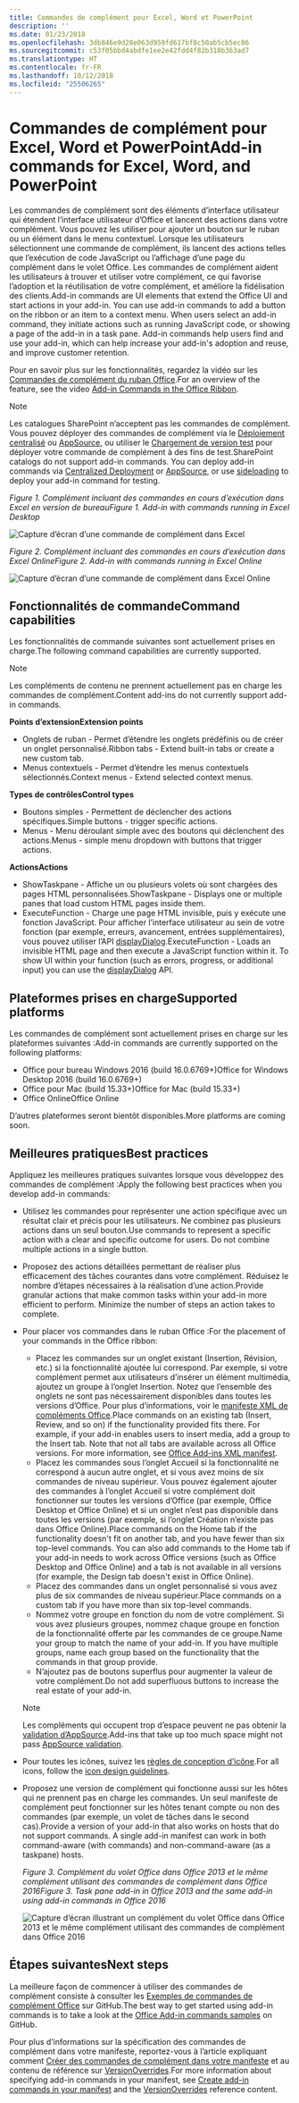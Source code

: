 ```yaml
---
title: Commandes de complément pour Excel, Word et PowerPoint
description: ''
ms.date: 01/23/2018
ms.openlocfilehash: 3db846e9d28e063d959fd617bf8c50ab5cb5ec86
ms.sourcegitcommit: c53f05bbd4abdfe1ee2e42fdd4f82b318b363ad7
ms.translationtype: HT
ms.contentlocale: fr-FR
ms.lasthandoff: 10/12/2018
ms.locfileid: "25506265"
---
```

# <a name="add-in-commands-for-excel-word-and-powerpoint"></a><span data-ttu-id="f5656-102">Commandes de complément pour Excel, Word et PowerPoint</span><span class="sxs-lookup"><span data-stu-id="f5656-102">Add-in commands for Excel, Word, and PowerPoint</span></span>

<span data-ttu-id="f5656-p101">Les commandes de complément sont des éléments d’interface utilisateur qui étendent l’interface utilisateur d’Office et lancent des actions dans votre complément. Vous pouvez les utiliser pour ajouter un bouton sur le ruban ou un élément dans le menu contextuel. Lorsque les utilisateurs sélectionnent une commande de complément, ils lancent des actions telles que l’exécution de code JavaScript ou l’affichage d’une page du complément dans le volet Office. Les commandes de complément aident les utilisateurs à trouver et utiliser votre complément, ce qui favorise l’adoption et la réutilisation de votre complément, et améliore la fidélisation des clients.</span><span class="sxs-lookup"><span data-stu-id="f5656-p101">Add-in commands are UI elements that extend the Office UI and start actions in your add-in. You can use add-in commands to add a button on the ribbon or an item to a context menu. When users select an add-in command, they initiate actions such as running JavaScript code, or showing a page of the add-in in a task pane. Add-in commands help users find and use your add-in, which can help increase your add-in's adoption and reuse, and improve customer retention.</span></span>

<span data-ttu-id="f5656-107">Pour en savoir plus sur les fonctionnalités, regardez la vidéo sur les [Commandes de complément du ruban Office](https://channel9.msdn.com/events/Build/2016/P551).</span><span class="sxs-lookup"><span data-stu-id="f5656-107">For an overview of the feature, see the video [Add-in Commands in the Office Ribbon](https://channel9.msdn.com/events/Build/2016/P551).</span></span>

> [!NOTE]
> <span data-ttu-id="f5656-p102">Les catalogues SharePoint n’acceptent pas les commandes de complément. Vous pouvez déployer des commandes de complément via le [Déploiement centralisé](../publish/centralized-deployment.md) ou [AppSource](https://docs.microsoft.com/office/dev/store/submit-to-the-office-store), ou utiliser le [Chargement de version test](../testing/create-a-network-shared-folder-catalog-for-task-pane-and-content-add-ins.md) pour déployer votre commande de complément à des fins de test.</span><span class="sxs-lookup"><span data-stu-id="f5656-p102">SharePoint catalogs do not support add-in commands. You can deploy add-in commands via [Centralized Deployment](../publish/centralized-deployment.md) or [AppSource](https://docs.microsoft.com/office/dev/store/submit-to-the-office-store), or use [sideloading](../testing/create-a-network-shared-folder-catalog-for-task-pane-and-content-add-ins.md) to deploy your add-in command for testing.</span></span> 

<span data-ttu-id="f5656-110">*Figure 1. Complément incluant des commandes en cours d’exécution dans Excel en version de bureau*</span><span class="sxs-lookup"><span data-stu-id="f5656-110">*Figure 1. Add-in with commands running in Excel Desktop*</span></span>

![Capture d’écran d’une commande de complément dans Excel](../images/add-in-commands-1.png)

<span data-ttu-id="f5656-112">*Figure 2. Complément incluant des commandes en cours d’exécution dans Excel Online*</span><span class="sxs-lookup"><span data-stu-id="f5656-112">*Figure 2. Add-in with commands running in Excel Online*</span></span>

![Capture d’écran d’une commande de complément dans Excel Online](../images/add-in-commands-2.png)

## <a name="command-capabilities"></a><span data-ttu-id="f5656-114">Fonctionnalités de commande</span><span class="sxs-lookup"><span data-stu-id="f5656-114">Command capabilities</span></span>
<span data-ttu-id="f5656-115">Les fonctionnalités de commande suivantes sont actuellement prises en charge.</span><span class="sxs-lookup"><span data-stu-id="f5656-115">The following command capabilities are currently supported.</span></span>

> [!NOTE]
> <span data-ttu-id="f5656-116">Les compléments de contenu ne prennent actuellement pas en charge les commandes de complément.</span><span class="sxs-lookup"><span data-stu-id="f5656-116">Content add-ins do not currently support add-in commands.</span></span>

<span data-ttu-id="f5656-117">**Points d’extension**</span><span class="sxs-lookup"><span data-stu-id="f5656-117">**Extension points**</span></span>

- <span data-ttu-id="f5656-118">Onglets de ruban - Permet d’étendre les onglets prédéfinis ou de créer un onglet personnalisé.</span><span class="sxs-lookup"><span data-stu-id="f5656-118">Ribbon tabs - Extend built-in tabs or create a new custom tab.</span></span>
- <span data-ttu-id="f5656-119">Menus contextuels - Permet d’étendre les menus contextuels sélectionnés.</span><span class="sxs-lookup"><span data-stu-id="f5656-119">Context menus - Extend selected context menus.</span></span> 

<span data-ttu-id="f5656-120">**Types de contrôles**</span><span class="sxs-lookup"><span data-stu-id="f5656-120">**Control types**</span></span>

- <span data-ttu-id="f5656-121">Boutons simples - Permettent de déclencher des actions spécifiques.</span><span class="sxs-lookup"><span data-stu-id="f5656-121">Simple buttons - trigger specific actions.</span></span>
- <span data-ttu-id="f5656-122">Menus - Menu déroulant simple avec des boutons qui déclenchent des actions.</span><span class="sxs-lookup"><span data-stu-id="f5656-122">Menus - simple menu dropdown with buttons that trigger actions.</span></span>

<span data-ttu-id="f5656-123">**Actions**</span><span class="sxs-lookup"><span data-stu-id="f5656-123">**Actions**</span></span>

- <span data-ttu-id="f5656-124">ShowTaskpane - Affiche un ou plusieurs volets où sont chargées des pages HTML personnalisées.</span><span class="sxs-lookup"><span data-stu-id="f5656-124">ShowTaskpane - Displays one or multiple panes that load custom HTML pages inside them.</span></span>
- <span data-ttu-id="f5656-p103">ExecuteFunction - Charge une page HTML invisible, puis y exécute une fonction JavaScript. Pour afficher l’interface utilisateur au sein de votre fonction (par exemple, erreurs, avancement, entrées supplémentaires), vous pouvez utiliser l’API [displayDialog](https://docs.microsoft.com/javascript/api/office/office.ui?view=office-js).</span><span class="sxs-lookup"><span data-stu-id="f5656-p103">ExecuteFunction - Loads an invisible HTML page and then execute a JavaScript function within it. To show UI within your function (such as errors, progress, or additional input) you can use the [displayDialog](https://docs.microsoft.com/javascript/api/office/office.ui?view=office-js) API.</span></span>  

## <a name="supported-platforms"></a><span data-ttu-id="f5656-127">Plateformes prises en charge</span><span class="sxs-lookup"><span data-stu-id="f5656-127">Supported platforms</span></span>

<span data-ttu-id="f5656-128">Les commandes de complément sont actuellement prises en charge sur les plateformes suivantes :</span><span class="sxs-lookup"><span data-stu-id="f5656-128">Add-in commands are currently supported on the following platforms:</span></span>

- <span data-ttu-id="f5656-129">Office pour bureau Windows 2016 (build 16.0.6769+)</span><span class="sxs-lookup"><span data-stu-id="f5656-129">Office for Windows Desktop 2016 (build 16.0.6769+)</span></span>
- <span data-ttu-id="f5656-130">Office pour Mac (build 15.33+)</span><span class="sxs-lookup"><span data-stu-id="f5656-130">Office for Mac (build 15.33+)</span></span>
- <span data-ttu-id="f5656-131">Office Online</span><span class="sxs-lookup"><span data-stu-id="f5656-131">Office Online</span></span> 

<span data-ttu-id="f5656-132">D’autres plateformes seront bientôt disponibles.</span><span class="sxs-lookup"><span data-stu-id="f5656-132">More platforms are coming soon.</span></span>

## <a name="best-practices"></a><span data-ttu-id="f5656-133">Meilleures pratiques</span><span class="sxs-lookup"><span data-stu-id="f5656-133">Best practices</span></span>

<span data-ttu-id="f5656-134">Appliquez les meilleures pratiques suivantes lorsque vous développez des commandes de complément :</span><span class="sxs-lookup"><span data-stu-id="f5656-134">Apply the following best practices when you develop add-in commands:</span></span>

- <span data-ttu-id="f5656-p104">Utilisez les commandes pour représenter une action spécifique avec un résultat clair et précis pour les utilisateurs. Ne combinez pas plusieurs actions dans un seul bouton.</span><span class="sxs-lookup"><span data-stu-id="f5656-p104">Use commands to represent a specific action with a clear and specific outcome for users. Do not combine multiple actions in a single button.</span></span>
- <span data-ttu-id="f5656-p105">Proposez des actions détaillées permettant de réaliser plus efficacement des tâches courantes dans votre complément. Réduisez le nombre d’étapes nécessaires à la réalisation d’une action.</span><span class="sxs-lookup"><span data-stu-id="f5656-p105">Provide granular actions that make common tasks within your add-in more efficient to perform. Minimize the number of steps an action takes to complete.</span></span>
- <span data-ttu-id="f5656-139">Pour placer vos commandes dans le ruban Office :</span><span class="sxs-lookup"><span data-stu-id="f5656-139">For the placement of your commands in the Office ribbon:</span></span>
    - <span data-ttu-id="f5656-p106">Placez les commandes sur un onglet existant (Insertion, Révision, etc.) si la fonctionnalité ajoutée lui correspond. Par exemple, si votre complément permet aux utilisateurs d’insérer un élément multimédia, ajoutez un groupe à l’onglet Insertion. Notez que l’ensemble des onglets ne sont pas nécessairement disponibles dans toutes les versions d’Office. Pour plus d’informations, voir le [manifeste XML de compléments Office](../develop/add-in-manifests.md).</span><span class="sxs-lookup"><span data-stu-id="f5656-p106">Place commands on an existing tab (Insert, Review, and so on) if the functionality provided fits there. For example, if your add-in enables users to insert media, add a group to the Insert tab. Note that not all tabs are available across all Office versions. For more information, see [Office Add-ins XML manifest](../develop/add-in-manifests.md).</span></span> 
    - <span data-ttu-id="f5656-p107">Placez les commandes sous l’onglet Accueil si la fonctionnalité ne correspond à aucun autre onglet, et si vous avez moins de six commandes de niveau supérieur. Vous pouvez également ajouter des commandes à l’onglet Accueil si votre complément doit fonctionner sur toutes les versions d’Office (par exemple, Office Desktop et Office Online) et si un onglet n’est pas disponible dans toutes les versions (par exemple, si l’onglet Création n’existe pas dans Office Online).</span><span class="sxs-lookup"><span data-stu-id="f5656-p107">Place commands on the Home tab if the functionality doesn't fit on another tab, and you have fewer than six top-level commands. You can also add commands to the Home tab if your add-in needs to work across Office versions (such as Office Desktop and Office Online) and a tab is not available in all versions (for example, the Design tab doesn't exist in Office Online).</span></span>  
    - <span data-ttu-id="f5656-145">Placez des commandes dans un onglet personnalisé si vous avez plus de six commandes de niveau supérieur.</span><span class="sxs-lookup"><span data-stu-id="f5656-145">Place commands on a custom tab if you have more than six top-level commands.</span></span> 
    - <span data-ttu-id="f5656-p108">Nommez votre groupe en fonction du nom de votre complément. Si vous avez plusieurs groupes, nommez chaque groupe en fonction de la fonctionnalité offerte par les commandes de ce groupe.</span><span class="sxs-lookup"><span data-stu-id="f5656-p108">Name your group to match the name of your add-in. If you have multiple groups, name each group based on the functionality that the commands in that group provide.</span></span>
    - <span data-ttu-id="f5656-148">N’ajoutez pas de boutons superflus pour augmenter la valeur de votre complément.</span><span class="sxs-lookup"><span data-stu-id="f5656-148">Do not add superfluous buttons to increase the real estate of your add-in.</span></span>

     > [!NOTE]
     > <span data-ttu-id="f5656-149">Les compléments qui occupent trop d’espace peuvent ne pas obtenir la [validation d’AppSource](https://docs.microsoft.com/office/dev/store/validation-policies).</span><span class="sxs-lookup"><span data-stu-id="f5656-149">Add-ins that take up too much space might not pass [AppSource validation](https://docs.microsoft.com/office/dev/store/validation-policies).</span></span>

- <span data-ttu-id="f5656-150">Pour toutes les icônes, suivez les [règles de conception d’icône](add-in-icons.md).</span><span class="sxs-lookup"><span data-stu-id="f5656-150">For all icons, follow the [icon design guidelines](add-in-icons.md).</span></span>
- <span data-ttu-id="f5656-p109">Proposez une version de complément qui fonctionne aussi sur les hôtes qui ne prennent pas en charge les commandes. Un seul manifeste de complément peut fonctionner sur les hôtes tenant compte ou non des commandes (par exemple, un volet de tâches dans le second cas).</span><span class="sxs-lookup"><span data-stu-id="f5656-p109">Provide a version of your add-in that also works on hosts that do not support commands. A single add-in manifest can work in both command-aware (with commands) and non-command-aware (as a taskpane) hosts.</span></span>

   <span data-ttu-id="f5656-153">*Figure 3. Complément du volet Office dans Office 2013 et le même complément utilisant des commandes de complément dans Office 2016*</span><span class="sxs-lookup"><span data-stu-id="f5656-153">*Figure 3. Task pane add-in in Office 2013 and the same add-in using add-in commands in Office 2016*</span></span>

   ![Capture d’écran illustrant un complément du volet Office dans Office 2013 et le même complément utilisant des commandes de complément dans Office 2016](../images/office-task-pane-add-ins.png)


## <a name="next-steps"></a><span data-ttu-id="f5656-155">Étapes suivantes</span><span class="sxs-lookup"><span data-stu-id="f5656-155">Next steps</span></span>

<span data-ttu-id="f5656-156">La meilleure façon de commencer à utiliser des commandes de complément consiste à consulter les [Exemples de commandes de complément Office](https://github.com/OfficeDev/Office-Add-in-Commands-Samples/) sur GitHub.</span><span class="sxs-lookup"><span data-stu-id="f5656-156">The best way to get started using add-in commands is to take a look at the [Office Add-in commands samples](https://github.com/OfficeDev/Office-Add-in-Commands-Samples/) on GitHub.</span></span>

<span data-ttu-id="f5656-157">Pour plus d’informations sur la spécification des commandes de complément dans votre manifeste, reportez-vous à l’article expliquant comment [Créer des commandes de complément dans votre manifeste](../develop/create-addin-commands.md) et au contenu de référence sur [VersionOverrides](https://docs.microsoft.com/office/dev/add-ins/reference/manifest/versionoverrides?view=office-js).</span><span class="sxs-lookup"><span data-stu-id="f5656-157">For more information about specifying add-in commands in your manifest, see [Create add-in commands in your manifest](../develop/create-addin-commands.md) and the [VersionOverrides](https://docs.microsoft.com/office/dev/add-ins/reference/manifest/versionoverrides?view=office-js) reference content.</span></span>




